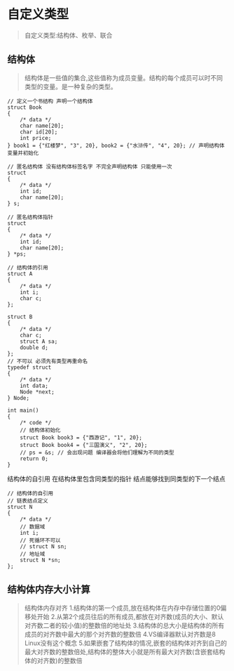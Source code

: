 # 自定义类型

>自定义类型:结构体、枚举、联合

## 结构体

>结构体是一些值的集合,这些值称为成员变量。结构的每个成员可以时不同类型的变量。是一种复杂的类型。

    // 定义一个书结构 声明一个结构体
    struct Book
    {
        /* data */
        char name[20];
        char id[20];
        int price;
    } book1 = {"红楼梦", "3", 20}, book2 = {"水浒传", "4", 20}; // 声明结构体变量并初始化

    // 匿名结构体 没有结构体标签名字 不完全声明结构体 只能使用一次
    struct
    {
        /* data */
        int id;
        char name[20];
    } s;

    // 匿名结构体指针
    struct
    {
        /* data */
        int id;
        char name[20];
    } *ps;

    // 结构体的引用
    struct A
    {
        /* data */
        int i;
        char c;
    };

    struct B
    {
        /* data */
        char c;
        struct A sa;
        double d;
    };
    // 不可以 必须先有类型再重命名
    typedef struct
    {
        /* data */
        int data;
        Node *next;
    } Node;

    int main()
    {
        /* code */
        // 结构体初始化
        struct Book book3 = {"西游记", "1", 20};
        struct Book book4 = {"三国演义", "2", 20};
        // ps = &s; // 会出现问题 编译器会将他们理解为不同的类型
        return 0;
    }

结构体的自引用 在结构体里包含同类型的指针 结点能够找到同类型的下一个结点

    // 结构体的自引用
    // 链表结点定义
    struct N
    {
        /* data */
        // 数据域
        int i;
        // 死循环不可以
        // struct N sn;
        // 地址域
        struct N *sn;
    };

## 结构体内存大小计算

>结构体内存对齐
>1.结构体的第一个成员,放在结构体在内存中存储位置的0偏移处开始
>2.从第2个成员往后的所有成员,都放在对齐数(成员的大小、默认对齐数二者的较小值)的整数倍的地址处
>3.结构体的总大小是结构体的所有成员的对齐数中最大的那个对齐数的整数倍
>4.VS编译器默认对齐数是8 Linux没有这个概念
>5.如果嵌套了结构体的情况,嵌套的结构体对齐到自己的最大对齐数的整数倍处,结构体的整体大小就是所有最大对齐数(含嵌套结构体的对齐数)的整数倍 